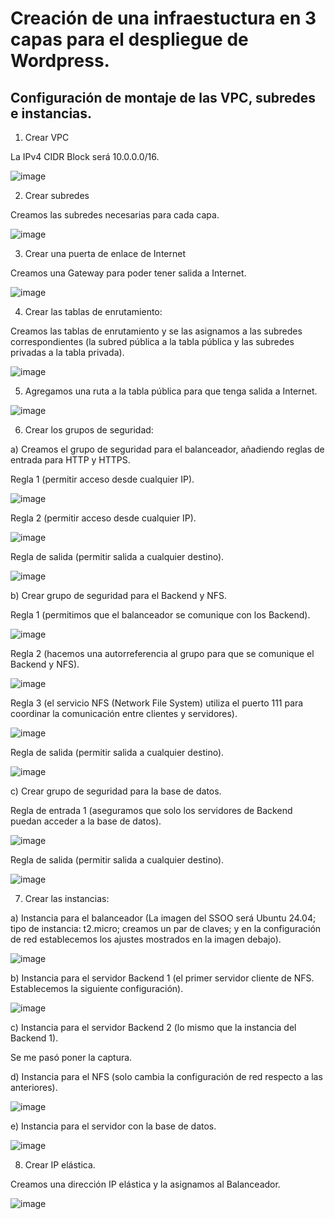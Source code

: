 # Creación de una infraestuctura en 3 capas para el despliegue de Wordpress.

## Configuración de montaje de las VPC, subredes e instancias.

1. Crear VPC

La IPv4 CIDR Block será 10.0.0.0/16.

![image](https://github.com/user-attachments/assets/dd55d188-c96f-4ce4-81b0-3569a4f7d789)

2. Crear subredes

Creamos las subredes necesarias para cada capa.

![image](https://github.com/user-attachments/assets/97b26f86-d048-4d57-90c0-d1769d917f8a)

3. Crear una puerta de enlace de Internet

Creamos una Gateway para poder tener salida a Internet.

![image](https://github.com/user-attachments/assets/a7f3c90f-c6c9-40ad-a2d0-f7f4b3ed5f4f)

4. Crear las tablas de enrutamiento:

Creamos las tablas de enrutamiento y se las asignamos a las subredes correspondientes (la subred pública a la tabla pública y las subredes privadas a la tabla privada).



![image](https://github.com/user-attachments/assets/a43e7d40-fce4-4a8c-b664-8067f42bc918)


5. Agregamos una ruta a la tabla pública para que tenga salida a Internet.

![image](https://github.com/user-attachments/assets/a4bbba2a-021b-4296-988d-376a5891edf4)

6. Crear los grupos de seguridad:

a) Creamos el grupo de seguridad para el balanceador, añadiendo reglas de entrada para HTTP y HTTPS.

Regla 1 (permitir acceso desde cualquier IP).

![image](https://github.com/user-attachments/assets/d312bbdd-2b18-48f8-a184-dba6491eff52)

Regla 2 (permitir acceso desde cualquier IP).

![image](https://github.com/user-attachments/assets/79cd9a26-c1e1-4e4f-8e16-eec86d289ae3)

Regla de salida (permitir salida a cualquier destino).

![image](https://github.com/user-attachments/assets/7461ed74-11ee-47bf-8399-d4c6cd1124a1)

b) Crear grupo de seguridad para el Backend y NFS.

Regla 1 (permitimos que el balanceador se comunique con los Backend).

![image](https://github.com/user-attachments/assets/1ceadf3e-d399-4f91-983e-3405af60b7ca)

Regla 2 (hacemos una autorreferencia al grupo para que se comunique el Backend y NFS).

![image](https://github.com/user-attachments/assets/647982f6-7c60-42a9-b693-3192be4b3fb5)

Regla 3 (el servicio NFS (Network File System) utiliza el puerto 111 para coordinar la comunicación entre clientes y servidores).

![image](https://github.com/user-attachments/assets/8c9a6cf1-622a-4b92-bf37-297dcd583c90)

Regla de salida (permitir salida a cualquier destino).

![image](https://github.com/user-attachments/assets/e42da58f-f305-41e9-9f05-cca50cf2632d)

c) Crear grupo de seguridad para la base de datos.

Regla de entrada 1 (aseguramos que solo los servidores de Backend puedan acceder a la base de datos).

![image](https://github.com/user-attachments/assets/80be8200-f898-4155-b875-4b1ca4ef3b51)

Regla de salida (permitir salida a cualquier destino).

![image](https://github.com/user-attachments/assets/cb8c2e12-35f8-4582-818c-3e3a0d35d7ae)

7. Crear las instancias:

a) Instancia para el balanceador (La imagen del SSOO será Ubuntu 24.04; tipo de instancia: t2.micro; creamos un par de claves; y en la configuración de red establecemos los ajustes mostrados en la imagen debajo).

![image](https://github.com/user-attachments/assets/60b1312b-0b31-4190-998b-7ca9d92910a6)

b) Instancia para el servidor Backend 1 (el primer servidor cliente de NFS. Establecemos la siguiente configuración).

![image](https://github.com/user-attachments/assets/f44cfe30-c8ad-4461-a42c-9192a04539ad)

c) Instancia para el servidor Backend 2 (lo mismo que la instancia del Backend 1).

Se me pasó poner la captura.

d) Instancia para el NFS (solo cambia la configuración de red respecto a las anteriores).

![image](https://github.com/user-attachments/assets/4b15cf9f-2cbf-4bea-8399-8e4130c0c4e7)

e) Instancia para el servidor con la base de datos.

![image](https://github.com/user-attachments/assets/d13fc482-7033-4519-bc96-37d565495c0a)

8. Crear IP elástica.

Creamos una dirección IP elástica y la asignamos al Balanceador.

![image](https://github.com/user-attachments/assets/21c74815-c08e-494b-b588-32b27da634d2)


